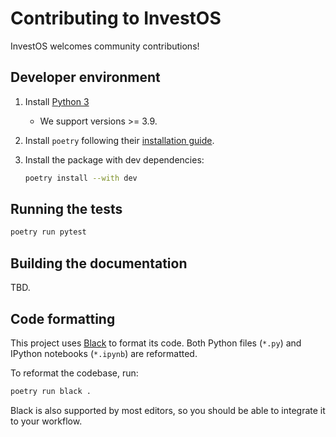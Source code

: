 # Contributing to InvestOS

InvestOS welcomes community contributions!

## Developer environment

1. Install [Python 3](https://www.python.org/downloads/)
    * We support versions >= 3.9.
2. Install `poetry` following their [installation guide](https://python-poetry.org/docs/#installation).
3. Install the package with dev dependencies:

    ```sh
    poetry install --with dev
    ```

## Running the tests

```sh
poetry run pytest
```

## Building the documentation

TBD.

## Code formatting

This project uses [Black](https://black.readthedocs.io/en/stable/) to format its code.
Both Python files (`*.py`) and IPython notebooks (`*.ipynb`) are reformatted.

To reformat the codebase, run:

```sh
poetry run black .
```

Black is also supported by most editors, so you should be able to integrate it to your workflow.

